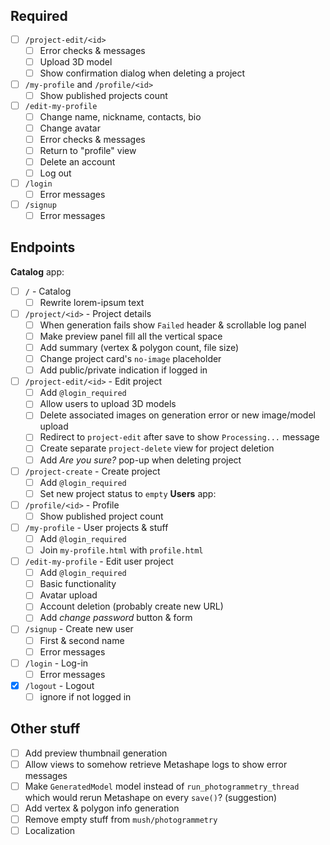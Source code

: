 ## Required
- [ ] `/project-edit/<id>`
  - [ ] Error checks & messages
  - [ ] Upload 3D model
  - [ ] Show confirmation dialog when deleting a project
- [ ] `/my-profile` and `/profile/<id>`
  - [ ] Show published projects count
- [ ] `/edit-my-profile`
  - [ ] Change name, nickname, contacts, bio
  - [ ] Change avatar
  - [ ] Error checks & messages
  - [ ] Return to "profile" view
  - [ ] Delete an account
  - [ ] Log out
- [ ] `/login`
  - [ ] Error messages
- [ ] `/signup`
  - [ ] Error messages

## Endpoints
**Catalog** app:
- [ ] `/` - Catalog
  - [ ] Rewrite lorem-ipsum text
- [ ] `/project/<id>` - Project details
  - [ ] When generation fails show `Failed` header & scrollable log panel
  - [ ] Make preview panel fill all the vertical space
  - [ ] Add summary (vertex & polygon count, file size)
  - [ ] Change project card's `no-image` placeholder
  - [ ] Add public/private indication if logged in
- [ ] `/project-edit/<id>` - Edit project
  - [ ] Add `@login_required`
  - [ ] Allow users to upload 3D models
  - [ ] Delete associated images on generation error or new image/model upload
  - [ ] Redirect to `project-edit` after save to show `Processing...` message
  - [ ] Create separate `project-delete` view for project deletion
  - [ ] Add *Are you sure?* pop-up when deleting project
- [ ] `/project-create` - Create project
  - [ ] Add `@login_required`
  - [ ] Set new project status to `empty`
**Users** app:
- [ ] `/profile/<id>` - Profile
  - [ ] Show published project count
- [ ] `/my-profile` - User projects & stuff
  - [ ] Add `@login_required`
  - [ ] Join `my-profile.html` with `profile.html`
- [ ] `/edit-my-profile` - Edit user project
  - [ ] Add `@login_required`
  - [ ] Basic functionality
  - [ ] Avatar upload
  - [ ] Account deletion (probably create new URL)
  - [ ] Add *change password* button & form
- [ ] `/signup` - Create new user
  - [ ] First & second name
  - [ ] Error messages
- [ ] `/login` - Log-in
  - [ ] Error messages
- [x] `/logout` - Logout
  - [ ] ignore if not logged in

## Other stuff
- [ ] Add preview thumbnail generation
- [ ] Allow views to somehow retrieve Metashape logs to show error messages
- [ ] Make `GeneratedModel` model instead of `run_photogrammetry_thread`
      which would rerun Metashape on every `save()`? (suggestion)
- [ ] Add vertex & polygon info generation
- [ ] Remove empty stuff from `mush/photogrammetry`
- [ ] Localization
